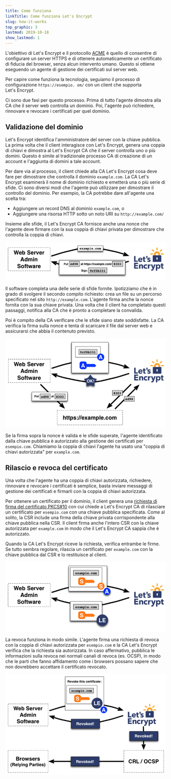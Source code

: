 ```yaml
---
title: Come funziona
linkTitle: Come funziona Let's Encrypt
slug: how-it-works
top_graphic: 3
lastmod: 2019-10-18
show_lastmod: 1
---
```



L'obiettivo di Let's&nbsp;Encrypt e il protocollo [ACME](https://tools.ietf.org/html/rfc8555) è quello di consentire di configurare un server HTTPS e di ottenere automaticamente un certificato di fiducia del browser, senza alcun intervento umano.  Questo si ottiene eseguendo un agente di gestione dei certificati sul server web.

Per capire come funziona la tecnologia, seguiamo il processo di configurazione `https://esempio. om/` con un client che supporta Let's&nbsp;Encrypt.

Ci sono due fasi per questo processo.  Prima di tutto l'agente dimostra alla CA che il server web controlla un dominio.  Poi, l'agente può richiedere, rinnovare e revocare i certificati per quel dominio.

## Validazione del dominio

Let's&nbsp;Encrypt identifica l'amministratore del server con la chiave pubblica.  La prima volta che il client interagisce con Let's&nbsp;Encrypt, genera una coppia di chiavi e dimostra al Let's&nbsp;Encrypt CA che il server controlla uno o più domini.  Questo è simile al tradizionale processo CA di creazione di un account e l'aggiunta di domini a tale account.

Per dare via al processo, il client chiede alla CA Let's Encrypt cosa deve fare per dimostrare che controlla il dominio `example.com`.  La CA Let's Encrypt esaminerà il nome di dominio richiesto e emetterà una o più serie di sfide.   Ci sono diversi modi che l'agente può utilizzare per dimostrare il controllo del dominio.  Per esempio, la CA potrebbe dare all'agente una scelta tra:

* Aggiungere un record DNS al dominio `example.com`, o
* Aggiungere una risorsa HTTP sotto un noto URI su `http://example.com/`

Insieme alle sfide, il Let's Encrypt CA fornisce anche una nonce che l'agente deve firmare con la sua coppia di chiavi privata per dimostrare che controlla la coppia di chiavi.

<div class="howitworks-figure">
<img alt="Richiedere sfide per convalidare example.com"
     src="/images/howitworks_challenge.png"/>
</div>

Il software completa una delle serie di sfide fornite.   Ipotizziamo che è in grado di svolgere il secondo compito richiesto: crea un file su un percorso specificato nel sito `http://example.com`.  L'agente firma anche la nonce fornita con la sua chiave privata.  Una volta che il client ha completato questi passaggi, notifica alla CA che è pronto a completare la convalida.

Poi è compito della CA verificare che le sfide siano state soddisfatte.  La CA verifica la firma sulla nonce e tenta di scaricare il file dal server web e assicurarsi che abbia il contenuto previsto.

<div class="howitworks-figure">
<img alt="Richiesta di autorizzazione ad agire per esempio.com"
     src="/images/howitworks_authorization.png"/>
</div>

Se la firma sopra la nonce è valida e le sfide superate, l'agente identificato dalla chiave pubblica è autorizzato alla gestione dei certificati per `esempio.com`.  Chiamiamo la coppia di chiavi l'agente ha usato una "coppia di chiavi autorizzata" per `example.com`.


## Rilascio e revoca del certificato

Una volta che l'agente ha una coppia di chiavi autorizzata, richiedere, rinnovare e revocare i certificati è semplice, basta inviare messaggi di gestione dei certificati e firmarli con la coppia di chiavi autorizzata.

Per ottenere un certificato per il dominio, il client genera una [richiesta di firma del certificato PKCS#10](https://tools.ietf.org/html/rfc2986) con cui chiede a Let's&nbsp;Encrypt CA di rilasciare un certificato per `esempio.com` con una chiave pubblica specificata.  Come al solito, la CSR include una firma della chiave privata corrispondente alla chiave pubblica nella CSR.  Il client firma anche l'intero CSR con la chiave autorizzata per `example.com` in modo che il Let's&nbsp;Encrypt CA sappia che è autorizzato.

Quando la CA Let's&nbsp;Encrypt riceve la richiesta, verifica entrambe le firme.  Se tutto sembra regolare, rilascia un certificato per `example.com` con la chiave pubblica dal CSR e lo restituisce al client.

<div class="howitworks-figure">
<img alt="Richiesta di un certificato per esempio.com"
     src="/images/howitworks_certificate.png"/>
</div>

La revoca funziona in modo simile.  L'agente firma una richiesta di revoca con la coppia di chiavi autorizzata per `esempio.com` e la CA Let's&nbsp;Encrypt verifica che la richiesta sia autorizzata.  In caso affermativo, pubblica le informazioni sulla revoca nei normali canali di revoca (es. OCSP), in modo che le parti che fanno affidamento come i browsers possano sapere che non dovrebbero accettare il certificato revocato.

<div class="howitworks-figure">
<img alt="Richiesta della revoca di un certificato per esempio.com"
     src="/images/howitworks_revocation.png"/>
</div>

